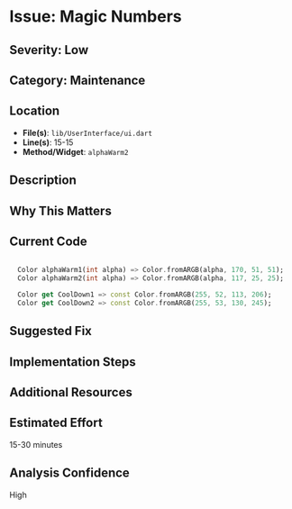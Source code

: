 # Issue: Magic Numbers

## Severity: Low

## Category: Maintenance

## Location
- **File(s)**: `lib/UserInterface/ui.dart`
- **Line(s)**: 15-15
- **Method/Widget**: `alphaWarm2`

## Description


## Why This Matters


## Current Code
```dart

  Color alphaWarm1(int alpha) => Color.fromARGB(alpha, 170, 51, 51);
  Color alphaWarm2(int alpha) => Color.fromARGB(alpha, 117, 25, 25);

  Color get CoolDown1 => const Color.fromARGB(255, 52, 113, 206);
  Color get CoolDown2 => const Color.fromARGB(255, 53, 130, 245);
```

## Suggested Fix


## Implementation Steps


## Additional Resources


## Estimated Effort
15-30 minutes

## Analysis Confidence
High
